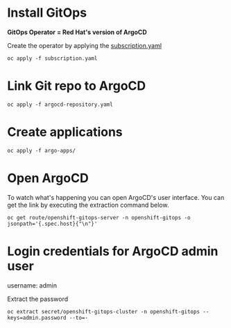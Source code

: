# Install GitOps

**GitOps Operator = Red Hat's version of ArgoCD**

Create the operator by applying the [subscription.yaml](subscription.yaml)

```
oc apply -f subscription.yaml
```

# Link Git repo to ArgoCD

```
oc apply -f argocd-repository.yaml
```

# Create applications

```
oc apply -f argo-apps/
```

# Open ArgoCD

To watch what's happening you can open ArgoCD's user interface. You can get the link by executing the extraction command below.

```
oc get route/openshift-gitops-server -n openshift-gitops -o jsonpath='{.spec.host}{"\n"}'
```

# Login credentials for ArgoCD admin user

username: admin

Extract the password

```
oc extract secret/openshift-gitops-cluster -n openshift-gitops --keys=admin.password --to=-
```
